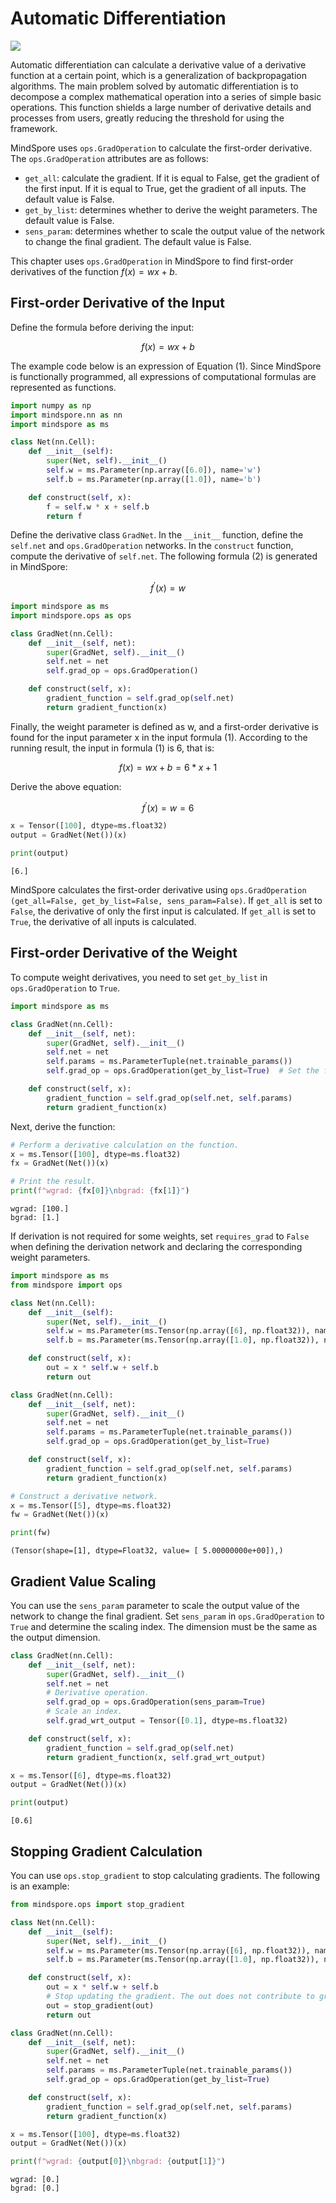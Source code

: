 # Automatic Differentiation

<a href="https://gitee.com/mindspore/docs/blob/master/tutorials/source_en/beginner/autograd.md" target="_blank"><img src="https://mindspore-website.obs.cn-north-4.myhuaweicloud.com/website-images/master/resource/_static/logo_source_en.png"></a>

Automatic differentiation can calculate a derivative value of a derivative function at a certain point, which is a generalization of backpropagation algorithms. The main problem solved by automatic differentiation is to decompose a complex mathematical operation into a series of simple basic operations. This function shields a large number of derivative details and processes from users, greatly reducing the threshold for using the framework.

MindSpore uses `ops.GradOperation` to calculate the first-order derivative. The `ops.GradOperation` attributes are as follows:

+ `get_all`: calculate the gradient. If it is equal to False, get the gradient of the first input. If it is equal to True, get the gradient of all inputs. The default value is False.
+ `get_by_list`: determines whether to derive the weight parameters. The default value is False.
+ `sens_param`: determines whether to scale the output value of the network to change the final gradient. The default value is False.

This chapter uses `ops.GradOperation` in MindSpore to find first-order derivatives of the function $f(x)=wx+b$.

## First-order Derivative of the Input

Define the formula before deriving the input:

$$f(x)=wx+b \tag {1} $$

The example code below is an expression of Equation (1). Since MindSpore is functionally programmed, all expressions of computational formulas are represented as functions.

```python
import numpy as np
import mindspore.nn as nn
import mindspore as ms

class Net(nn.Cell):
    def __init__(self):
        super(Net, self).__init__()
        self.w = ms.Parameter(np.array([6.0]), name='w')
        self.b = ms.Parameter(np.array([1.0]), name='b')

    def construct(self, x):
        f = self.w * x + self.b
        return f
```

Define the derivative class `GradNet`. In the `__init__` function, define the `self.net` and `ops.GradOperation` networks. In the `construct` function, compute the derivative of `self.net`. The following formula (2) is generated in MindSpore:

$$f^{'}(x)=w\tag {2}$$

```python
import mindspore as ms
import mindspore.ops as ops

class GradNet(nn.Cell):
    def __init__(self, net):
        super(GradNet, self).__init__()
        self.net = net
        self.grad_op = ops.GradOperation()

    def construct(self, x):
        gradient_function = self.grad_op(self.net)
        return gradient_function(x)
```

Finally, the weight parameter is defined as w, and a first-order derivative is found for the input parameter x in the input formula (1). According to the running result, the input in formula (1) is 6, that is:

$$f(x)=wx+b=6*x+1 \tag {3}$$

Derive the above equation:

$$f^{'}(x)=w=6 \tag {4}$$

```python
x = Tensor([100], dtype=ms.float32)
output = GradNet(Net())(x)

print(output)
```

```text
[6.]
```

MindSpore calculates the first-order derivative using `ops.GradOperation (get_all=False, get_by_list=False, sens_param=False)`. If `get_all` is set to `False`, the derivative of only the first input is calculated. If `get_all` is set to `True`, the derivative of all inputs is calculated.

## First-order Derivative of the Weight

To compute weight derivatives, you need to set `get_by_list` in `ops.GradOperation` to `True`.

```python
import mindspore as ms

class GradNet(nn.Cell):
    def __init__(self, net):
        super(GradNet, self).__init__()
        self.net = net
        self.params = ms.ParameterTuple(net.trainable_params())
        self.grad_op = ops.GradOperation(get_by_list=True)  # Set the first-order derivative of the weight parameters.

    def construct(self, x):
        gradient_function = self.grad_op(self.net, self.params)
        return gradient_function(x)
```

Next, derive the function:

```python
# Perform a derivative calculation on the function.
x = ms.Tensor([100], dtype=ms.float32)
fx = GradNet(Net())(x)

# Print the result.
print(f"wgrad: {fx[0]}\nbgrad: {fx[1]}")
```

```text
wgrad: [100.]
bgrad: [1.]
```

If derivation is not required for some weights, set `requires_grad` to `False` when defining the derivation network and declaring the corresponding weight parameters.

```python
import mindspore as ms
from mindspore import ops

class Net(nn.Cell):
    def __init__(self):
        super(Net, self).__init__()
        self.w = ms.Parameter(ms.Tensor(np.array([6], np.float32)), name='w')
        self.b = ms.Parameter(ms.Tensor(np.array([1.0], np.float32)), name='b', requires_grad=False)

    def construct(self, x):
        out = x * self.w + self.b
        return out

class GradNet(nn.Cell):
    def __init__(self, net):
        super(GradNet, self).__init__()
        self.net = net
        self.params = ms.ParameterTuple(net.trainable_params())
        self.grad_op = ops.GradOperation(get_by_list=True)

    def construct(self, x):
        gradient_function = self.grad_op(self.net, self.params)
        return gradient_function(x)

# Construct a derivative network.
x = ms.Tensor([5], dtype=ms.float32)
fw = GradNet(Net())(x)

print(fw)
```

```text
(Tensor(shape=[1], dtype=Float32, value= [ 5.00000000e+00]),)
```

## Gradient Value Scaling

You can use the `sens_param` parameter to scale the output value of the network to change the final gradient. Set `sens_param` in `ops.GradOperation` to `True` and determine the scaling index. The dimension must be the same as the output dimension.

```python
class GradNet(nn.Cell):
    def __init__(self, net):
        super(GradNet, self).__init__()
        self.net = net
        # Derivative operation.
        self.grad_op = ops.GradOperation(sens_param=True)
        # Scale an index.
        self.grad_wrt_output = Tensor([0.1], dtype=ms.float32)

    def construct(self, x):
        gradient_function = self.grad_op(self.net)
        return gradient_function(x, self.grad_wrt_output)

x = ms.Tensor([6], dtype=ms.float32)
output = GradNet(Net())(x)

print(output)
```

```text
[0.6]
```

## Stopping Gradient Calculation

You can use `ops.stop_gradient` to stop calculating gradients. The following is an example:

```python
from mindspore.ops import stop_gradient

class Net(nn.Cell):
    def __init__(self):
        super(Net, self).__init__()
        self.w = ms.Parameter(ms.Tensor(np.array([6], np.float32)), name='w')
        self.b = ms.Parameter(ms.Tensor(np.array([1.0], np.float32)), name='b')

    def construct(self, x):
        out = x * self.w + self.b
        # Stop updating the gradient. The out does not contribute to gradient calculations.
        out = stop_gradient(out)
        return out

class GradNet(nn.Cell):
    def __init__(self, net):
        super(GradNet, self).__init__()
        self.net = net
        self.params = ms.ParameterTuple(net.trainable_params())
        self.grad_op = ops.GradOperation(get_by_list=True)

    def construct(self, x):
        gradient_function = self.grad_op(self.net, self.params)
        return gradient_function(x)

x = ms.Tensor([100], dtype=ms.float32)
output = GradNet(Net())(x)

print(f"wgrad: {output[0]}\nbgrad: {output[1]}")
```

```text
wgrad: [0.]
bgrad: [0.]
```
